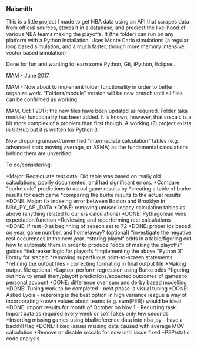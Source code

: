 ### Naismith ###
This is a little project I made to get NBA data using an API that 
scrapes data from official sources, stores it in a database, 
and predicst the likelihood of various NBA teams making the playoffs.
It (the folder) can run on any platform with a Python installation. 
Uses Monte Carlo simulations (a regular loop based simulation,
and a much faster, though more memory intensive, vector based 
simulation)

Done for fun and wanting to learn some Python, Git, iPython, Eclipse...

MAM - June 2017.

MAM - Now about to implement folder functionality in order to better organize work. "Folders/module" version will be new branch 
      until all files can be confirmed as working.

MAM, Oct 1 2017: the new files have been updated as required. Folder (aka module) functionality has been added.
It is known, however, that srscalc is a bit more complex of a problem than first though. A working (?) project exists in GitHub
but it is written for Python 3. 

Now dropping unused/unverified "intermediate calculation" tables (e.g. advanced stats moving average, or ASMA) as the fundamental 
calculations behind them are unverified. 

To do/considering:

*Major: Recalculate rest data. Old table was based on really old calculations, poorly
documented, and had significant errors.
*Compare "burke calc" predictions to actual game results by
	*creating a table of burke results for each game
	*comparing the burke results to the actual results
*DONE: Major: fix indexing error between Boston and Brooklyn in NBA_PY_API_DATA
*DONE: removing unused legacy calculation tables as above (anything related to our srs calculations)
*DONE: Pythagorean wins expectation function
*Reviewing and reperforming rest calculations
 *DONE: if rest=0 at beginning of season set to 72
 *DONE: proper ids based on year, game number, and home/away? (optional)
 *investigate the negative rest occurences in the new year.
*storing playoff odds in a table/figuring out how to automate them in order to produce "odds of making the playoffs" guides
*tiebreaker logic for playoffs
*implementing the above "Python 3" library for srscalc
*removing superfluous print-to-screen statements
*refining the output files - correcting formating in final output file
*Making output file optional
*Laptop: perform regression using Burke odds
*figuring out how to email them/playoff predictions/expected outcomes of games to personal account
*DONE: difference over sum and derby based modelling 
	*DONE: Tuning work to be completed - next phase is visual tuning
	*DONE: Asked Lydia - rezeroing is the best option in high variance league
                 a way of incorporating known values about teams (e.g. sum(PER))
                 would be ideal
*DONE: import results for month of October on Nov 1
	- Recurring task. Import data as required every week or so? Takes only few seconds
*Inserting missing games using bballreference data into nba_py - have a backfill flag
	*DONE: Fixed issues missing data caused with average MOV calculation
*Remove or disable srscalc for now until issue fixed
*PEP/static code analysis 
